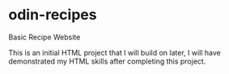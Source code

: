 # odin-recipes
Basic Recipe Website

This is an initial HTML project that I will build on later, I will have demonstrated my HTML skills after completing this project.